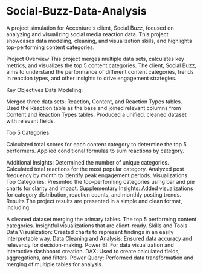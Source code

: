 # Social-Buzz-Data-Analysis

A project simulation for Accenture's client, Social Buzz, focused on analyzing and visualizing social media reaction data. This project showcases data modeling, cleaning, and visualization skills, and highlights top-performing content categories.

Project Overview
This project merges multiple data sets, calculates key metrics, and visualizes the top 5 content categories. The client, Social Buzz, aims to understand the performance of different content categories, trends in reaction types, and other insights to drive engagement strategies.

Key Objectives
Data Modeling:

Merged three data sets: Reaction, Content, and Reaction Types tables.
Used the Reaction table as the base and joined relevant columns from Content and Reaction Types tables.
Produced a unified, cleaned dataset with relevant fields.

Top 5 Categories:

Calculated total scores for each content category to determine the top 5 performers.
Applied conditional formulas to sum reactions by category.

Additional Insights:
Determined the number of unique categories.
Calculated total reactions for the most popular category.
Analyzed post frequency by month to identify peak engagement periods.
Visualizations
Top Categories: Presented the top-performing categories using bar and pie charts for clarity and impact.
Supplementary Insights: Added visualizations for category distribution, reaction counts, and monthly posting trends.
Results
The project results are presented in a simple and clean format, including:

A cleaned dataset merging the primary tables.
The top 5 performing content categories.
Insightful visualizations that are client-ready.
Skills and Tools
Data Visualization: Created charts to represent findings in an easily interpretable way.
Data Cleaning and Analysis: Ensured data accuracy and relevancy for decision-making.
Power BI: For data visualization and interactive dashboard creation.
DAX: Used to create calculated fields, aggregations, and filters.
Power Query: Performed data transformation and merging of multiple tables for analysis.

